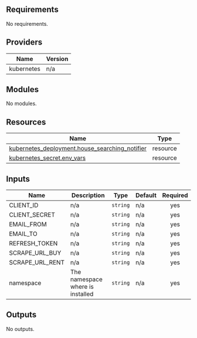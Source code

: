 <!-- BEGIN_TF_DOCS -->
## Requirements

No requirements.

## Providers

| Name | Version |
|------|---------|
| kubernetes | n/a |

## Modules

No modules.

## Resources

| Name | Type |
|------|------|
| [kubernetes_deployment.house_searching_notifier](https://registry.terraform.io/providers/hashicorp/kubernetes/latest/docs/resources/deployment) | resource |
| [kubernetes_secret.env_vars](https://registry.terraform.io/providers/hashicorp/kubernetes/latest/docs/resources/secret) | resource |

## Inputs

| Name | Description | Type | Default | Required |
|------|-------------|------|---------|:--------:|
| CLIENT\_ID | n/a | `string` | n/a | yes |
| CLIENT\_SECRET | n/a | `string` | n/a | yes |
| EMAIL\_FROM | n/a | `string` | n/a | yes |
| EMAIL\_TO | n/a | `string` | n/a | yes |
| REFRESH\_TOKEN | n/a | `string` | n/a | yes |
| SCRAPE\_URL\_BUY | n/a | `string` | n/a | yes |
| SCRAPE\_URL\_RENT | n/a | `string` | n/a | yes |
| namespace | The namespace where is installed | `string` | n/a | yes |

## Outputs

No outputs.
<!-- END_TF_DOCS -->